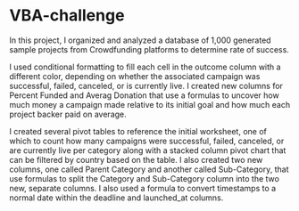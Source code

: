 # VBA-challenge
In this project, I organized and analyzed a database of 1,000 generated sample projects from Crowdfunding platforms to determine rate of success.

I used conditional formatting to fill each cell in the outcome column with a different color, depending on whether the associated campaign was successful, failed, canceled, or is currently live. I created new columns for Percent Funded and Averag Donation that use a formulas to uncover how much money a campaign made relative to its initial goal and how much each project backer paid on average.

I created several pivot tables to reference the initial worksheet, one of which to count how many campaigns were successful, failed, canceled, or are currently live per category along with a stacked column pivot chart that can be filtered by country based on the table. I also created two new columns, one called Parent Category and another called Sub-Category, that use formulas to split the Category and Sub-Category column into the two new, separate columns. I also used a formula to convert timestamps to a normal date within the deadline and launched_at columns.

